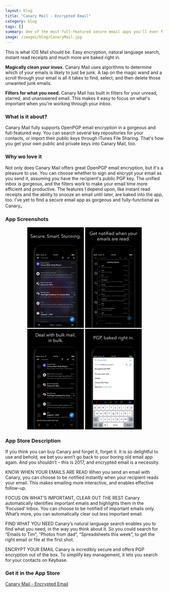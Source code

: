 ```yaml
---
layout: blog
title: "Canary Mail - Encrypted Email"
category: blog
tags: []
summary: One of the most full-featured secure email apps you'll ever find.
image: /images/blog/CanaryMail.jpg
---
```


This is what iOS Mail should be. Easy encryption, natural language search, instant read receipts and much more are baked right in.

**Magically clean your invox.** Canary Mail uses algorithms to determine which of your emails is likely to just be junk. A tap on the magic wand and a scroll through your email is all it takes to find, select, and then delete those unwanted junk emails.

**Filters for what you need.** Canary Mail has built in filters for your unread, starred, and unanswered email. This makes it easy to focus on what's important when you're working through your inbox.

### What is it about?

Canary Mail fully supports OpenPGP email encryption in a gorgeous and full-featured way. You can search several key repositories for your contacts, or import their public keys through iTunes File Sharing. That's how you get your own public and private keys into Canary Mail, too.

### Why wo love it

Not only does Canary Mail offers great OpenPGP email encryption, but it's a pleasure to use. You can choose whether to sign and encrypt your email as you send it, assuming you have the recipient's public PGP key. The unified inbox is gorgeous, and the filters work to make your email time more efficient and productive. The features I depend upon, like instant read receipts and the ability to snooze an email until later, are baked into the app, too. I've yet to find a secure email app as gorgeous and fully-functional as Canary。

### App Screenshots

<div  align="center">    
<a><img src="/images/blog/CanaryMail1.jpeg" width="180"  alt=""></a>
<img src="/images/blog/CanaryMail2.jpeg" width="180"  alt="">
<img src="/images/blog/CanaryMail3.jpeg" width="180"  alt="">
<img src="/images/blog/CanaryMail4.jpeg" width="180"  alt="">
</div>


### App Store Description

If you think you can buy Canary and forget it, forget it. It is so delightful to use and behold, we bet you won’t go back to your boring old email app again. And you shouldn’t – this is 2017, and encrypted email is a necessity.

KNOW WHEN YOUR EMAILS ARE READ
When you send an email with Canary, you can choose to be notified instantly when your recipient reads your email. This makes emailing more interactive, and enables effective follow-up.

FOCUS ON WHAT’S IMPORTANT, CLEAR OUT THE REST
Canary automatically identifies important emails and highlights them in the ‘Focused’ Inbox. You can choose to be notified of important emails only. What’s more, you can automatically clear out less important email.

FIND WHAT YOU NEED
Canary’s natural language search enables you to find what you need, in the way you think about it. So you could search for “Emails to Tim”, “Photos from dad”, “Spreadsheets this week”, to get the right email or file at the first shot.

ENCRYPT YOUR EMAIL
Canary is incredibly secure and offers PGP encryption out of the box. To simplify key management, it lets you search for your contacts on Keybase.


### Get it in the App Store 
[Canary Mail - Encrypted Email][1]

[1]:https://itunes.apple.com/US/app/id1155470386?mt=8&at=1010lGvV&ct=A0W